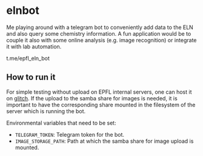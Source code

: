 # elnbot

Me playing around with a telegram bot to conveniently add data to the ELN and also query some chemistry information.
A fun application would be to couple it also with some online analysis (e.g. image recognition) or integrate it with lab automation.

t.me/epfl_eln_bot

## How to run it

For simple testing without upload on EPFL internal servers, one can host it on [glitch](https://glitch.com/).
If the upload to the samba share for images is needed, it is important to have the corresponding share mounted in the filesystem of the server which is running the bot.

Environmental variables that need to be set:

- `TELEGRAM_TOKEN`: Telegram token for the bot.
- `IMAGE_STORAGE_PATH`: Path at which the samba share for image upload is mounted.
